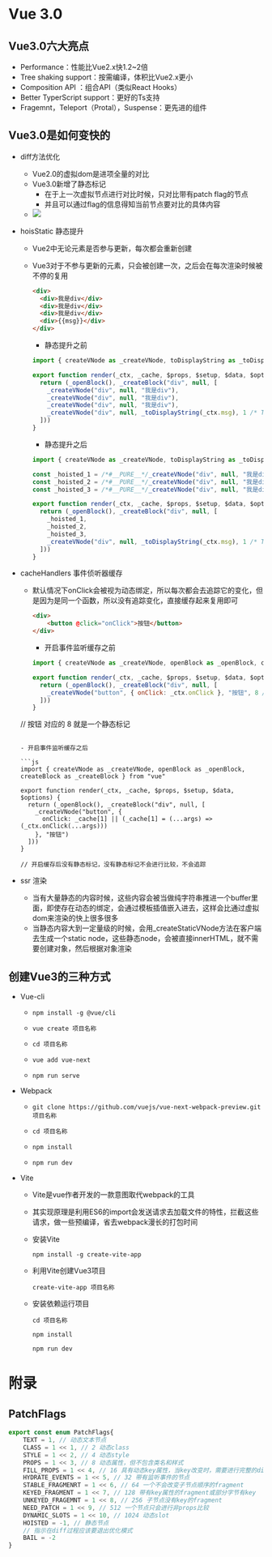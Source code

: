 # Vue 3.0

## Vue3.0六大亮点

- Performance：性能比Vue2.x快1.2~2倍
- Tree shaking support：按需编译，体积比Vue2.x更小
- Composition API ：组合API（类似React Hooks）
- Better TyperScript support：更好的Ts支持
- Fragemnt，Teleport（Protal），Suspense：更先进的组件

## Vue3.0是如何变快的

- diff方法优化

  - Vue2.0的虚拟dom是进项全量的对比
  - Vue3.0新增了静态标记
    - 在于上一次虚拟节点进行对比时候，只对比带有patch flag的节点
    - 并且可以通过flag的信息得知当前节点要对比的具体内容
  - ![](C:\Users\LENOVO\AppData\Roaming\Typora\typora-user-images\image-20201018093317002.png)

- hoisStatic 静态提升

  - Vue2中无论元素是否参与更新，每次都会重新创建

  - Vue3对于不参与更新的元素，只会被创建一次，之后会在每次渲染时候被不停的复用

    ```html
    <div>
      <div>我是div</div>
      <div>我是div</div>
      <div>我是div</div>
      <div>{{msg}}</div>
    </div>
    ```

    - 静态提升之前

    ```js
    import { createVNode as _createVNode, toDisplayString as _toDisplayString, openBlock as _openBlock, createBlock as _createBlock } from "vue"
    
    export function render(_ctx, _cache, $props, $setup, $data, $options) {
      return (_openBlock(), _createBlock("div", null, [
        _createVNode("div", null, "我是div"),
        _createVNode("div", null, "我是div"),
        _createVNode("div", null, "我是div"),
        _createVNode("div", null, _toDisplayString(_ctx.msg), 1 /* TEXT */)
      ]))
    }
    ```

    - 静态提升之后

    ```js
    import { createVNode as _createVNode, toDisplayString as _toDisplayString, openBlock as _openBlock, createBlock as _createBlock } from "vue"
    
    const _hoisted_1 = /*#__PURE__*/_createVNode("div", null, "我是div", -1 /* HOISTED */)
    const _hoisted_2 = /*#__PURE__*/_createVNode("div", null, "我是div", -1 /* HOISTED */)
    const _hoisted_3 = /*#__PURE__*/_createVNode("div", null, "我是div", -1 /* HOISTED */)
    
    export function render(_ctx, _cache, $props, $setup, $data, $options) {
      return (_openBlock(), _createBlock("div", null, [
        _hoisted_1,
        _hoisted_2,
        _hoisted_3,
        _createVNode("div", null, _toDisplayString(_ctx.msg), 1 /* TEXT */)
      ]))
    }
    ```

    

- cacheHandlers 事件侦听器缓存

  - 默认情况下onClick会被视为动态绑定，所以每次都会去追踪它的变化，但是因为是同一个函数，所以没有追踪变化，直接缓存起来复用即可

    ```html
    <div>
        <button @click="onClick">按钮</button>
    </div>
    ```

    - 开启事件监听缓存之前

    ```js
    import { createVNode as _createVNode, openBlock as _openBlock, createBlock as _createBlock } from "vue"
    
    export function render(_ctx, _cache, $props, $setup, $data, $options) {
      return (_openBlock(), _createBlock("div", null, [
        _createVNode("button", { onClick: _ctx.onClick }, "按钮", 8 /* PROPS */, ["onClick"])
      ]))
    }
    
  // 按钮 对应的 8 就是一个静态标记
    ```

    - 开启事件监听缓存之后
    
    ```js
    import { createVNode as _createVNode, openBlock as _openBlock, createBlock as _createBlock } from "vue"
    
    export function render(_ctx, _cache, $props, $setup, $data, $options) {
      return (_openBlock(), _createBlock("div", null, [
        _createVNode("button", {
          onClick: _cache[1] || (_cache[1] = (...args) => (_ctx.onClick(...args)))
        }, "按钮")
      ]))
  }
    
    // 开启缓存后没有静态标记，没有静态标记不会进行比较，不会追踪
    ```
    
    

- ssr 渲染

  - 当有大量静态的内容时候，这些内容会被当做纯字符串推进一个buffer里面，即使存在动态的绑定，会通过模板插值嵌入进去，这样会比通过虚拟dom来渲染的快上很多很多
  - 当静态内容大到一定量级的时候，会用_createStaticVNode方法在客户端去生成一个static node，这些静态node，会被直接innerHTML，就不需要创建对象，然后根据对象渲染



## 创建Vue3的三种方式

- Vue-cli

  - ```shell
    npm install -g @vue/cli
    ```

  - ```shell
    vue create 项目名称
    ```

  - ```shell
    cd 项目名称
    ```

  - ``` shell
    vue add vue-next
    ```

  - ``` shell
    npm run serve
    ```

  

- Webpack

  - ```shell
    git clone https://github.com/vuejs/vue-next-webpack-preview.git 项目名称
    ```

  - ```shell
    cd 项目名称
    ```

  - ```shell
    npm install
    ```

  - ```shell
    npm run dev
    ```

    

- Vite

  - Vite是vue作者开发的一款意图取代webpack的工具

  - 其实现原理是利用ES6的import会发送请求去加载文件的特性，拦截这些请求，做一些预编译，省去webpack漫长的打包时间

  - 安装Vite

    ``` shell
    npm install -g create-vite-app
    ```

  - 利用Vite创建Vue3项目

    ```shell
    create-vite-app 项目名称
    ```

  - 安装依赖运行项目

    ``` shell
    cd 项目名称
    ```

    ``` shell
    npm install
    ```

    ``` shell
    npm run dev
    ```

    







# 附录

## PatchFlags

```js
export const enum PatchFlags{
	TEXT = 1, // 动态文本节点
    CLASS = 1 << 1, // 2 动态class 
    STYLE = 1 << 2, // 4 动态style
    PROPS = 1 << 3, // 8 动态属性，但不包含类名和样式
    FILL_PROPS = 1 << 4, // 16 具有动态key属性，当key改变时，需要进行完整的diff比较
    HYDRATE_EVENTS = 1 << 5, // 32 带有监听事件的节点
    STABLE_FRAGMENRT = 1 << 6, // 64 一个不会改变子节点顺序的fragment
    KEYED_FRAGMENT = 1 << 7, // 128 带有key属性的fragment或部分字节有key
    UNKEYED_FRAGEMNT = 1 << 8, // 256 子节点没有key的fragment
    NEED_PATCH = 1 << 9, // 512 一个节点只会进行非props比较
    DYNAMIC_SLOTS = 1 << 10, // 1024 动态slot
    HOISTED = -1, // 静态节点 
    // 指示在diff过程应该要退出优化模式
    BAIL = -2
}
```

